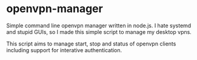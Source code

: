 # openvpn-manager
Simple command line openvpn manager written in node.js. I hate systemd and stupid GUIs, so I made this simple script to manage my desktop vpns.

This script aims to manage start, stop and status of openvpn clients including support for interative authentication.
